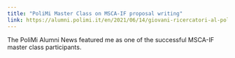 ```yaml
---
title: "PoliMi Master Class on MSCA-IF proposal writing"
link: https://alumni.polimi.it/en/2021/06/14/giovani-ricercatori-al-poli-girone-eccellenza-puntata-3/
---
```


The PoliMi Alumni News featured me as one of the successful MSCA-IF master class participants.